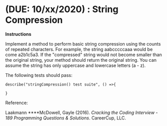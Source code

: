 # \(DUE: 10/xx/2020\) : String Compression

**Instructions**

Implement a method to perform basic string compression using the counts of repeated characters. For example, the string aabcccccaaa would be come a2b1c5a3. If the "compressed" string would not become smaller than the original string, your method should return the original string. You can assume the string has only uppercase and lowercase letters \(a - z\).

The following tests should pass:

```text
describe("stringCompression() test suite", () =>{

}
```





Reference: 

Laakmann ****McDowell, Gayle \(2016\). _Cracking the Coding Interview - 189 Programming Questions & Solutions_. CareerCup, LLC.

